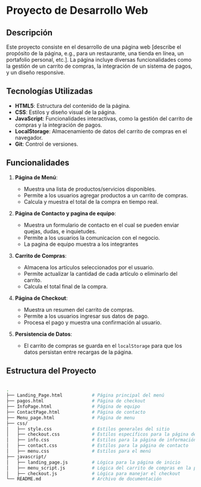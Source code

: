 # Proyecto de Desarrollo Web

## Descripción

Este proyecto consiste en el desarrollo de una página web [describe el propósito de la página, e.g., para un restaurante, una tienda en línea, un portafolio personal, etc.]. La página incluye diversas funcionalidades como la gestión de un carrito de compras, la integración de un sistema de pagos, y un diseño responsive.

## Tecnologías Utilizadas

- **HTML5**: Estructura del contenido de la página.
- **CSS**: Estilos y diseño visual de la página.
- **JavaScript**: Funcionalidades interactivas, como la gestión del carrito de compras y la integración de pagos.
- **LocalStorage**: Almacenamiento de datos del carrito de compras en el navegador.
- **Git**: Control de versiones.

## Funcionalidades

1. **Página de Menú**:
    - Muestra una lista de productos/servicios disponibles.
    - Permite a los usuarios agregar productos a un carrito de compras.
    - Calcula y muestra el total de la compra en tiempo real.
      
2. **Página de Contacto y pagina de equipo**:
    - Muestra un formulario de contacto en el cual se pueden enviar quejas, dudas, e inquietudes.
    - Permite a los usuarios la comunicacion con el negocio.
    - La pagina de equipo muestra a los integrantes
3. **Carrito de Compras**:
    - Almacena los artículos seleccionados por el usuario.
    - Permite actualizar la cantidad de cada artículo o eliminarlo del carrito.
    - Calcula el total final de la compra.

4. **Página de Checkout**:
    - Muestra un resumen del carrito de compras.
    - Permite a los usuarios ingresar sus datos de pago.
    - Procesa el pago y muestra una confirmación al usuario.

5. **Persistencia de Datos**:
    - El carrito de compras se guarda en el `localStorage` para que los datos persistan entre recargas de la página.

## Estructura del Proyecto


```bash

.
├── Landing_Page.html           # Página principal del menú
├── pagos.html                  # Página de checkout
├── InfoPage.html               # Página de equipo
├── ContactPage.html            # Página de contacto
├── Menu_page.html              # Página de menu
├── css/
│   ├── style.css               # Estilos generales del sitio
│   ├── checkout.css            # Estilos específicos para la página de checkout
│   ├── info.css                # Estilos para la página de información
│   ├── contact.css             # Estilos para la página de contacto
│   ├── menu.css                # Estilos para el menú
├── javascript/
│   ├── landing_page.js         # Lógica para la página de inicio
│   ├── menu_script.js          # Lógica del carrito de compras en la página del menú
│   ├── checkout.js             # Lógica para manejar el checkout
└── README.md                   # Archivo de documentación
